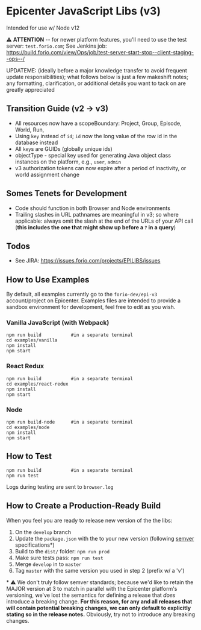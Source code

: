 # Epicenter JavaScript Libs (v3)

Intended for use w/ Node v12

⚠️ **ATTENTION** -- for newer platform features, you'll need to use the test server: `test.forio.com`; See Jenkins job: https://build.forio.com/view/Ops/job/test-server-start-stop--client-staging--ops--/

UPDATEME: (ideally before a major knowledge transfer to avoid frequent update responsibilities); what follows below is just a few makeshift notes; any formatting, clarification, or additional details you want to tack on are greatly appreciated

## Transition Guide (v2 &rarr; v3)
* All resources now have a scopeBoundary: Project, Group, Episode, World, Run,
* Using `key` instead of `id`; `id` now the long value of the row id in the database instead
* All `key`s are GUIDs (globally unique ids)
* objectType - special key used for generating Java object class instances on the platform, e.g., `user`, `admin`
* v3 authorization tokens can now expire after a period of inactivity, or world assignment change

## Somes Tenets for Development
* Code should function in both Browser and Node environments
* Trailing slashes in URL pathnames are meaningful in v3; so where applicable: always omit the slash at the end of the URLs of your API call (**this includes the one that might show up before a `?` in a query**)

## Todos
* See JIRA: https://issues.forio.com/projects/EPILIBS/issues

## How to Use Examples
By default, all examples currently go to the `forio-dev/epi-v3` account/project on Epicenter. Examples files are intended to provide a sandbox environment for development, feel free to edit as you wish.

### Vanilla JavaScript (with Webpack)
```
npm run build           #in a separate terminal
cd examples/vanilla
npm install
npm start
```
### React Redux
```
npm run build           #in a separate terminal
cd examples/react-redux
npm install
npm start
```
### Node
```
npm run build-node      #in a separate terminal
cd examples/node
npm install
npm start
```

## How to Test
```
npm run build           #in a separate terminal
npm run test
```
Logs during testing are sent to `browser.log`

## How to Create a Production-Ready Build
When you feel you are ready to release new version of the the libs:
1. On the `develop` branch
2. Update the `package.json` with the to your new version (following [semver](https://semver.org/) specifications*)
3. Build to the `dist/` folder: `npm run prod`
4. Make sure tests pass: `npm run test`
5. Merge `develop` in to `master`
6. Tag `master` with the same version you used in step 2 (prefix w/ a 'v')

\* ⚠️ We don't truly follow semver standards; because we'd like to retain the MAJOR version at 3 to match in parallel with the Epicenter platform's versioning, we've lost the semantics for defining a release that *does* introduce a breaking change. **For this reason, for any and all releases that will contain potential breaking changes, we can only default to explicitly stating so in the release notes.** Obviously, try not to introduce any breaking changes.